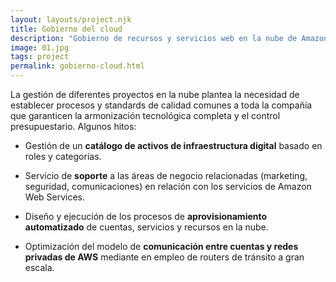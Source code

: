 ```yaml
---
layout: layouts/project.njk
title: Gobierno del cloud
description: "Gobierno de recursos y servicios web en la nube de Amazon Web Services. Aprovisionamiento en cascada con el modelo multicuenta y roles delegados."
image: 01.jpg
tags: project
permalink: gobierno-cloud.html
---
```


La gestión de diferentes proyectos en la nube plantea la necesidad de establecer procesos y standards de calidad comunes a toda la compañía que garanticen la armonización tecnológica completa y el control presupuestario. Algunos hitos:

- Gestión de un **catálogo de activos de infraestructura digital** basado en roles y categorías.

- Servicio de **soporte** a las áreas de negocio relacionadas (marketing, seguridad, comunicaciones) en relación con los servicios de Amazon Web Services.

- Diseño y ejecución de los procesos de **aprovisionamiento automatizado** de cuentas, servicios y recursos en la nube.

- Optimización del modelo de **comunicación entre cuentas y redes privadas de AWS** mediante en empleo de routers de tránsito a gran escala.
